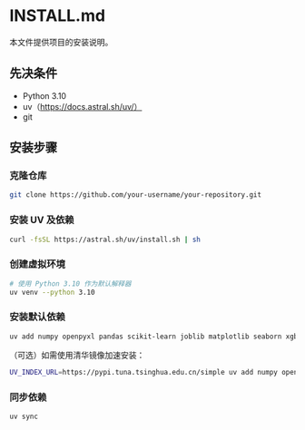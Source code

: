 # INSTALL.md

本文件提供项目的安装说明。

## 先决条件

- Python 3.10
- uv（https://docs.astral.sh/uv/）
- git

## 安装步骤

### 克隆仓库

```bash
git clone https://github.com/your-username/your-repository.git
```

### 安装 UV 及依赖

```bash
curl -fsSL https://astral.sh/uv/install.sh | sh
```

### 创建虚拟环境

```bash
# 使用 Python 3.10 作为默认解释器
uv venv --python 3.10
```

### 安装默认依赖

```bash
uv add numpy openpyxl pandas scikit-learn joblib matplotlib seaborn xgboost gradio
```

（可选）如需使用清华镜像加速安装：

```bash
UV_INDEX_URL=https://pypi.tuna.tsinghua.edu.cn/simple uv add numpy openpyxl pandas scikit-learn joblib matplotlib seaborn xgboost gradio
```

### 同步依赖

```bash
uv sync
```
